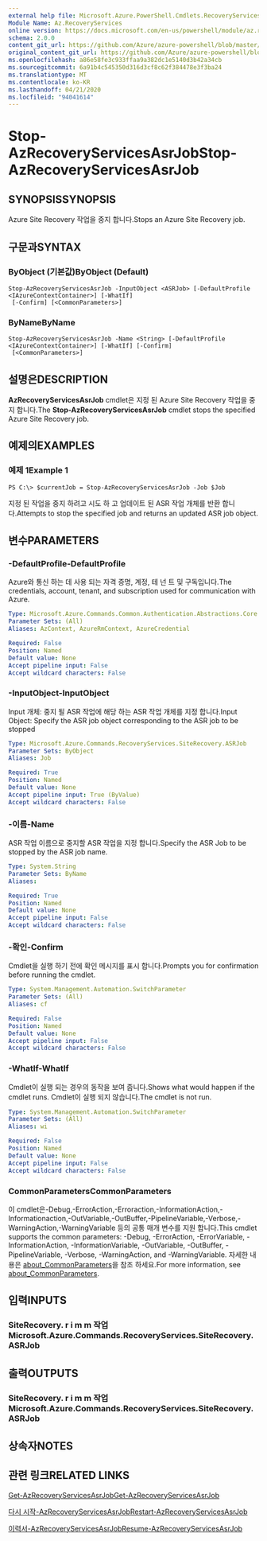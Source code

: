 ```yaml
---
external help file: Microsoft.Azure.PowerShell.Cmdlets.RecoveryServices.SiteRecovery.dll-Help.xml
Module Name: Az.RecoveryServices
online version: https://docs.microsoft.com/en-us/powershell/module/az.recoveryservices/stop-azrecoveryservicesasrjob
schema: 2.0.0
content_git_url: https://github.com/Azure/azure-powershell/blob/master/src/RecoveryServices/RecoveryServices/help/Stop-AzRecoveryServicesAsrJob.md
original_content_git_url: https://github.com/Azure/azure-powershell/blob/master/src/RecoveryServices/RecoveryServices/help/Stop-AzRecoveryServicesAsrJob.md
ms.openlocfilehash: a86e58fe3c933ffaa9a382dc1e5140d3b42a34cb
ms.sourcegitcommit: 6a91b4c545350d316d3cf8c62f384478e3f3ba24
ms.translationtype: MT
ms.contentlocale: ko-KR
ms.lasthandoff: 04/21/2020
ms.locfileid: "94041614"
---
```

# <span data-ttu-id="57566-101">Stop-AzRecoveryServicesAsrJob</span><span class="sxs-lookup"><span data-stu-id="57566-101">Stop-AzRecoveryServicesAsrJob</span></span>

## <span data-ttu-id="57566-102">SYNOPSIS</span><span class="sxs-lookup"><span data-stu-id="57566-102">SYNOPSIS</span></span>
<span data-ttu-id="57566-103">Azure Site Recovery 작업을 중지 합니다.</span><span class="sxs-lookup"><span data-stu-id="57566-103">Stops an Azure Site Recovery job.</span></span>

## <span data-ttu-id="57566-104">구문과</span><span class="sxs-lookup"><span data-stu-id="57566-104">SYNTAX</span></span>

### <span data-ttu-id="57566-105">ByObject (기본값)</span><span class="sxs-lookup"><span data-stu-id="57566-105">ByObject (Default)</span></span>
```
Stop-AzRecoveryServicesAsrJob -InputObject <ASRJob> [-DefaultProfile <IAzureContextContainer>] [-WhatIf]
 [-Confirm] [<CommonParameters>]
```

### <span data-ttu-id="57566-106">ByName</span><span class="sxs-lookup"><span data-stu-id="57566-106">ByName</span></span>
```
Stop-AzRecoveryServicesAsrJob -Name <String> [-DefaultProfile <IAzureContextContainer>] [-WhatIf] [-Confirm]
 [<CommonParameters>]
```

## <span data-ttu-id="57566-107">설명은</span><span class="sxs-lookup"><span data-stu-id="57566-107">DESCRIPTION</span></span>
<span data-ttu-id="57566-108">**AzRecoveryServicesAsrJob** cmdlet은 지정 된 Azure Site Recovery 작업을 중지 합니다.</span><span class="sxs-lookup"><span data-stu-id="57566-108">The **Stop-AzRecoveryServicesAsrJob** cmdlet stops the specified Azure Site Recovery job.</span></span>

## <span data-ttu-id="57566-109">예제의</span><span class="sxs-lookup"><span data-stu-id="57566-109">EXAMPLES</span></span>

### <span data-ttu-id="57566-110">예제 1</span><span class="sxs-lookup"><span data-stu-id="57566-110">Example 1</span></span>
```
PS C:\> $currentJob = Stop-AzRecoveryServicesAsrJob -Job $Job
```

<span data-ttu-id="57566-111">지정 된 작업을 중지 하려고 시도 하 고 업데이트 된 ASR 작업 개체를 반환 합니다.</span><span class="sxs-lookup"><span data-stu-id="57566-111">Attempts to stop the specified job and returns an updated ASR job object.</span></span>

## <span data-ttu-id="57566-112">변수</span><span class="sxs-lookup"><span data-stu-id="57566-112">PARAMETERS</span></span>

### <span data-ttu-id="57566-113">-DefaultProfile</span><span class="sxs-lookup"><span data-stu-id="57566-113">-DefaultProfile</span></span>
<span data-ttu-id="57566-114">Azure와 통신 하는 데 사용 되는 자격 증명, 계정, 테 넌 트 및 구독입니다.</span><span class="sxs-lookup"><span data-stu-id="57566-114">The credentials, account, tenant, and subscription used for communication with Azure.</span></span>


```yaml
Type: Microsoft.Azure.Commands.Common.Authentication.Abstractions.Core.IAzureContextContainer
Parameter Sets: (All)
Aliases: AzContext, AzureRmContext, AzureCredential

Required: False
Position: Named
Default value: None
Accept pipeline input: False
Accept wildcard characters: False
```

### <span data-ttu-id="57566-115">-InputObject</span><span class="sxs-lookup"><span data-stu-id="57566-115">-InputObject</span></span>
<span data-ttu-id="57566-116">Input 개체: 중지 될 ASR 작업에 해당 하는 ASR 작업 개체를 지정 합니다.</span><span class="sxs-lookup"><span data-stu-id="57566-116">Input Object: Specify the ASR job object corresponding to the ASR job to be stopped</span></span>

```yaml
Type: Microsoft.Azure.Commands.RecoveryServices.SiteRecovery.ASRJob
Parameter Sets: ByObject
Aliases: Job

Required: True
Position: Named
Default value: None
Accept pipeline input: True (ByValue)
Accept wildcard characters: False
```

### <span data-ttu-id="57566-117">-이름</span><span class="sxs-lookup"><span data-stu-id="57566-117">-Name</span></span>
<span data-ttu-id="57566-118">ASR 작업 이름으로 중지할 ASR 작업을 지정 합니다.</span><span class="sxs-lookup"><span data-stu-id="57566-118">Specify the ASR Job to be stopped by the ASR job name.</span></span>

```yaml
Type: System.String
Parameter Sets: ByName
Aliases:

Required: True
Position: Named
Default value: None
Accept pipeline input: False
Accept wildcard characters: False
```

### <span data-ttu-id="57566-119">-확인</span><span class="sxs-lookup"><span data-stu-id="57566-119">-Confirm</span></span>
<span data-ttu-id="57566-120">Cmdlet을 실행 하기 전에 확인 메시지를 표시 합니다.</span><span class="sxs-lookup"><span data-stu-id="57566-120">Prompts you for confirmation before running the cmdlet.</span></span>

```yaml
Type: System.Management.Automation.SwitchParameter
Parameter Sets: (All)
Aliases: cf

Required: False
Position: Named
Default value: None
Accept pipeline input: False
Accept wildcard characters: False
```

### <span data-ttu-id="57566-121">-WhatIf</span><span class="sxs-lookup"><span data-stu-id="57566-121">-WhatIf</span></span>
<span data-ttu-id="57566-122">Cmdlet이 실행 되는 경우의 동작을 보여 줍니다.</span><span class="sxs-lookup"><span data-stu-id="57566-122">Shows what would happen if the cmdlet runs.</span></span> <span data-ttu-id="57566-123">Cmdlet이 실행 되지 않습니다.</span><span class="sxs-lookup"><span data-stu-id="57566-123">The cmdlet is not run.</span></span>

```yaml
Type: System.Management.Automation.SwitchParameter
Parameter Sets: (All)
Aliases: wi

Required: False
Position: Named
Default value: None
Accept pipeline input: False
Accept wildcard characters: False
```

### <span data-ttu-id="57566-124">CommonParameters</span><span class="sxs-lookup"><span data-stu-id="57566-124">CommonParameters</span></span>
<span data-ttu-id="57566-125">이 cmdlet은-Debug,-ErrorAction,-Erroraction,-InformationAction,-Informationaction,-OutVariable,-OutBuffer,-PipelineVariable,-Verbose,-WarningAction,-WarningVariable 등의 공통 매개 변수를 지원 합니다.</span><span class="sxs-lookup"><span data-stu-id="57566-125">This cmdlet supports the common parameters: -Debug, -ErrorAction, -ErrorVariable, -InformationAction, -InformationVariable, -OutVariable, -OutBuffer, -PipelineVariable, -Verbose, -WarningAction, and -WarningVariable.</span></span> <span data-ttu-id="57566-126">자세한 내용은 [about_CommonParameters](http://go.microsoft.com/fwlink/?LinkID=113216)을 참조 하세요.</span><span class="sxs-lookup"><span data-stu-id="57566-126">For more information, see [about_CommonParameters](http://go.microsoft.com/fwlink/?LinkID=113216).</span></span>

## <span data-ttu-id="57566-127">입력</span><span class="sxs-lookup"><span data-stu-id="57566-127">INPUTS</span></span>

### <span data-ttu-id="57566-128">SiteRecovery. r i m m 작업</span><span class="sxs-lookup"><span data-stu-id="57566-128">Microsoft.Azure.Commands.RecoveryServices.SiteRecovery.ASRJob</span></span>

## <span data-ttu-id="57566-129">출력</span><span class="sxs-lookup"><span data-stu-id="57566-129">OUTPUTS</span></span>

### <span data-ttu-id="57566-130">SiteRecovery. r i m m 작업</span><span class="sxs-lookup"><span data-stu-id="57566-130">Microsoft.Azure.Commands.RecoveryServices.SiteRecovery.ASRJob</span></span>

## <span data-ttu-id="57566-131">상속자</span><span class="sxs-lookup"><span data-stu-id="57566-131">NOTES</span></span>

## <span data-ttu-id="57566-132">관련 링크</span><span class="sxs-lookup"><span data-stu-id="57566-132">RELATED LINKS</span></span>

[<span data-ttu-id="57566-133">Get-AzRecoveryServicesAsrJob</span><span class="sxs-lookup"><span data-stu-id="57566-133">Get-AzRecoveryServicesAsrJob</span></span>](./Get-AzRecoveryServicesAsrJob.md)

[<span data-ttu-id="57566-134">다시 시작-AzRecoveryServicesAsrJob</span><span class="sxs-lookup"><span data-stu-id="57566-134">Restart-AzRecoveryServicesAsrJob</span></span>](./Restart-AzRecoveryServicesAsrJob.md)

[<span data-ttu-id="57566-135">이력서-AzRecoveryServicesAsrJob</span><span class="sxs-lookup"><span data-stu-id="57566-135">Resume-AzRecoveryServicesAsrJob</span></span>](./Resume-AzRecoveryServicesAsrJob.md)
